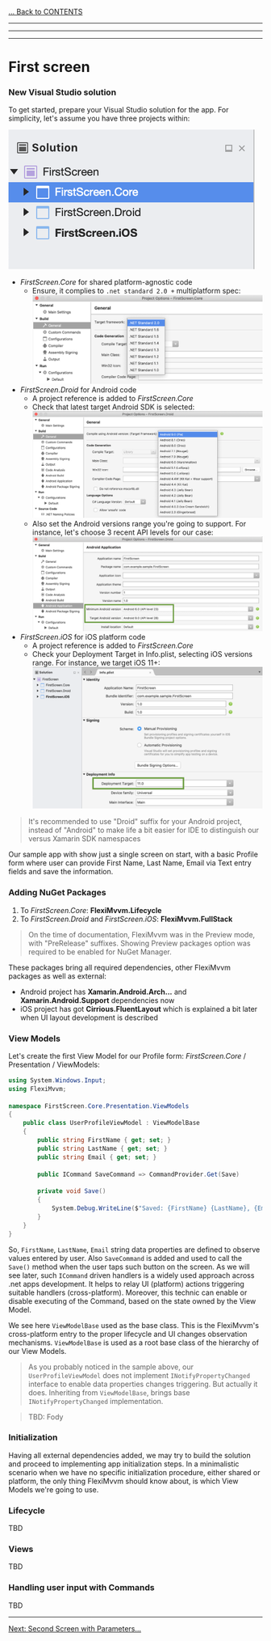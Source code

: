 [... Back to CONTENTS](index.md)

---
---
---

# First screen

### New Visual Studio solution

To get started, prepare your Visual Studio solution for the app.
For simplicity, let's assume you have three projects within:

![First Screen solution](images/001-Intro-003-FirstScreen-Solution.png)

- *FirstScreen.Core* for shared platform-agnostic code
	- Ensure, it complies to ``.net standard 2.0 +`` multiplatform spec:
	![.net standard 2.0](images/001-Intro-004-FirstScreen-NetStandard.png)
- *FirstScreen.Droid* for Android code
	- A project reference is added to *FirstScreen.Core*
	- Check that latest target Android SDK is selected:
	![Target Android](images/001-Intro-005-FirstScreen-TargetDroid.png)
	- Also set the Android versions range you're going to support. For instance, let's choose 3 recent API levels for our case:
	![Android versions](images/001-Intro-006-FirstScreen-DroidApiLevels.png)
- *FirstScreen.iOS* for iOS platform code
	- A project reference is added to *FirstScreen.Core*
	- Check your Deployment Target in Info.plist, selecting iOS versions range. For instance, we target iOS 11+:
	![iOS versions](images/001-Intro-007-FirstScreen-TargetiOS.png)

> It's recommended to use "Droid" suffix for your Android project, instead of "Android" to make life a bit easier for IDE to distinguish our versus Xamarin SDK namespaces

Our sample app with show just a single screen on start, with a basic Profile form where user can provide First Name, Last Name, Email via Text entry fields and save the information.

### Adding NuGet Packages

1. To *FirstScreen.Core*: **FlexiMvvm.Lifecycle**
2. To *FirstScreen.Droid* and *FirstScreen.iOS*: **FlexiMvvm.FullStack**

> On the time of documentation, FlexiMvvm was in the Preview mode, with "PreRelease" suffixes. Showing Preview packages option was required to be enabled for NuGet Manager.

These packages bring all required dependencies, other FlexiMvvm packages as well as external:
- Android project has **Xamarin.Android.Arch...** and **Xamarin.Android.Support** dependencies now
- iOS project has got **Cirrious.FluentLayout** which is explained a bit later when UI layout development is described

### View Models

Let's create the first View Model for our Profile form: *FirstScreen.Core* / Presentation / ViewModels:

```cs
using System.Windows.Input;
using FlexiMvvm;

namespace FirstScreen.Core.Presentation.ViewModels
{
	public class UserProfileViewModel : ViewModelBase
	{
		public string FirstName { get; set; }
		public string LastName { get; set; }
		public string Email { get; set; }

		public ICommand SaveCommand => CommandProvider.Get(Save)

		private void Save()
		{
			System.Debug.WriteLine($"Saved: {FirstName} {LastName}, {Email}.");
		}
	}
}
```

So, ``FirstName``, ``LastName``, ``Email`` string data properties are defined to observe values entered by user.
Also ``SaveCommand`` is added and used to call the ``Save()`` method when the user taps such button on the screen.
As we will see later, such ``ICommand`` driven handlers is a widely used approach across .net apps development.
It helps to relay UI (platform) actions triggering suitable handlers (cross-platform). Moreover, this technic can enable or disable executing of the Command, based on the state owned by the View Model.

We see here ``ViewModelBase`` used as the base class.
This is the FlexiMvvm's cross-platform entry to the proper lifecycle and UI changes observation mechanisms. ``ViewModelBase`` is used as a root base class of the hierarchy of our View Models.

> As you probably noticed in the sample above, our ``UserProfileViewModel`` does not implement ``INotifyPropertyChanged`` interface to enable data properties changes triggering. But actually it does. Inheriting from ``ViewModelBase``, brings base ``INotifyPropertyChanged`` implementation.

> TBD: Fody

### Initialization

Having all external dependencies added, we may try to build the solution and proceed to implementing app initialization steps.
In a minimalistic scenario when we have no specific initialization procedure, either shared or platform, the only thing FlexiMvvm should know about, is which View Models we're going to use.

### Lifecycle

TBD

### Views

TBD

### Handling user input with Commands

TBD

---

[Next: Second Screen with Parameters...](001-introduction-03-second-screen-with-parameters.md)